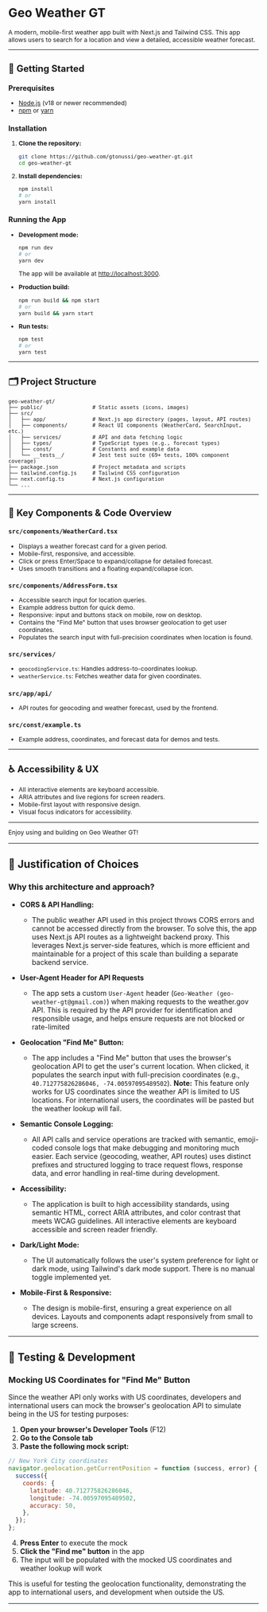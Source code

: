 <div style="font-size: 0.875em">

# Geo Weather GT

A modern, mobile-first weather app built with Next.js and Tailwind CSS. This app allows users to search for a location and view a detailed, accessible weather forecast.

---

## 🚀 Getting Started

### Prerequisites

- [Node.js](https://nodejs.org/) (v18 or newer recommended)
- [npm](https://www.npmjs.com/) or [yarn](https://yarnpkg.com/)

### Installation

1. **Clone the repository:**
   ```sh
   git clone https://github.com/gtonussi/geo-weather-gt.git
   cd geo-weather-gt
   ```
2. **Install dependencies:**
   ```sh
   npm install
   # or
   yarn install
   ```

### Running the App

- **Development mode:**

  ```sh
  npm run dev
  # or
  yarn dev
  ```

  The app will be available at [http://localhost:3000](http://localhost:3000).

- **Production build:**

  ```sh
  npm run build && npm start
  # or
  yarn build && yarn start
  ```

- **Run tests:**
  ```sh
  npm test
  # or
  yarn test
  ```

---

## 🗂️ Project Structure

```
geo-weather-gt/
├── public/                # Static assets (icons, images)
├── src/
│   ├── app/               # Next.js app directory (pages, layout, API routes)
│   ├── components/        # React UI components (WeatherCard, SearchInput, etc.)
│   ├── services/          # API and data fetching logic
│   ├── types/             # TypeScript types (e.g., forecast types)
│   ├── const/             # Constants and example data
│   └── __tests__/         # Jest test suite (69+ tests, 100% component coverage)
├── package.json           # Project metadata and scripts
├── tailwind.config.js     # Tailwind CSS configuration
├── next.config.ts         # Next.js configuration
└── ...
```

---

## 🧩 Key Components & Code Overview

### `src/components/WeatherCard.tsx`

- Displays a weather forecast card for a given period.
- Mobile-first, responsive, and accessible.
- Click or press Enter/Space to expand/collapse for detailed forecast.
- Uses smooth transitions and a floating expand/collapse icon.

### `src/components/AddressForm.tsx`

- Accessible search input for location queries.
- Example address button for quick demo.
- Responsive: input and buttons stack on mobile, row on desktop.
- Contains the "Find Me" button that uses browser geolocation to get user coordinates.
- Populates the search input with full-precision coordinates when location is found.

### `src/services/`

- `geocodingService.ts`: Handles address-to-coordinates lookup.
- `weatherService.ts`: Fetches weather data for given coordinates.

### `src/app/api/`

- API routes for geocoding and weather forecast, used by the frontend.

### `src/const/example.ts`

- Example address, coordinates, and forecast data for demos and tests.

---

## ♿ Accessibility & UX

- All interactive elements are keyboard accessible.
- ARIA attributes and live regions for screen readers.
- Mobile-first layout with responsive design.
- Visual focus indicators for accessibility.

---

Enjoy using and building on Geo Weather GT!

</div>

---

## 📝 Justification of Choices

### Why this architecture and approach?

- **CORS & API Handling:**
  - The public weather API used in this project throws CORS errors and cannot be accessed directly from the browser. To solve this, the app uses Next.js API routes as a lightweight backend proxy. This leverages Next.js server-side features, which is more efficient and maintainable for a project of this scale than building a separate backend service.

- **User-Agent Header for API Requests**
  - The app sets a custom `User-Agent` header (`Geo-Weather (geo-weather-gt@gmail.com)`) when making requests to the weather.gov API. This is required by the API provider for identification and responsible usage, and helps ensure requests are not blocked or rate-limited

- **Geolocation "Find Me" Button:**
  - The app includes a "Find Me" button that uses the browser's geolocation API to get the user's current location. When clicked, it populates the search input with full-precision coordinates (e.g., `40.712775826286046, -74.00597095489502`). **Note:** This feature only works for US coordinates since the weather API is limited to US locations. For international users, the coordinates will be pasted but the weather lookup will fail.

- **Semantic Console Logging:**
  - All API calls and service operations are tracked with semantic, emoji-coded console logs that make debugging and monitoring much easier. Each service (geocoding, weather, API routes) uses distinct prefixes and structured logging to trace request flows, response data, and error handling in real-time during development.

- **Accessibility:**
  - The application is built to high accessibility standards, using semantic HTML, correct ARIA attributes, and color contrast that meets WCAG guidelines. All interactive elements are keyboard accessible and screen reader friendly.

- **Dark/Light Mode:**
  - The UI automatically follows the user's system preference for light or dark mode, using Tailwind's dark mode support. There is no manual toggle implemented yet.

- **Mobile-First & Responsive:**
  - The design is mobile-first, ensuring a great experience on all devices. Layouts and components adapt responsively from small to large screens.

---

## 🧪 Testing & Development

### Mocking US Coordinates for "Find Me" Button

Since the weather API only works with US coordinates, developers and international users can mock the browser's geolocation API to simulate being in the US for testing purposes:

1. **Open your browser's Developer Tools** (F12)
2. **Go to the Console tab**
3. **Paste the following mock script:**

```javascript
// New York City coordinates
navigator.geolocation.getCurrentPosition = function (success, error) {
  success({
    coords: {
      latitude: 40.712775826286046,
      longitude: -74.00597095489502,
      accuracy: 50,
    },
  });
};
```

4. **Press Enter** to execute the mock
5. **Click the "Find me" button** in the app
6. The input will be populated with the mocked US coordinates and weather lookup will work

This is useful for testing the geolocation functionality, demonstrating the app to international users, and development when outside the US.

---

</div>
